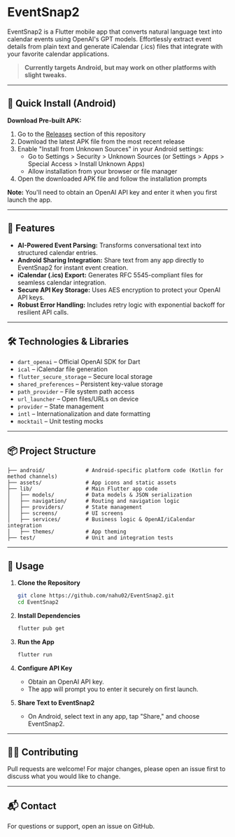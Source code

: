 # EventSnap2

EventSnap2 is a Flutter mobile app that converts natural language text into calendar events using OpenAI's GPT models. Effortlessly extract event details from plain text and generate iCalendar (.ics) files that integrate with your favorite calendar applications.

> **Currently targets Android, but may work on other platforms with slight tweaks.**

---

## 📱 Quick Install (Android)

**Download Pre-built APK:**
1. Go to the [Releases](https://github.com/nahu02/EventSnap2/releases) section of this repository
2. Download the latest APK file from the most recent release
3. Enable "Install from Unknown Sources" in your Android settings:
   - Go to Settings > Security > Unknown Sources (or Settings > Apps > Special Access > Install Unknown Apps)
   - Allow installation from your browser or file manager
4. Open the downloaded APK file and follow the installation prompts

**Note:** You'll need to obtain an OpenAI API key and enter it when you first launch the app.

---

## 🚀 Features

- **AI-Powered Event Parsing:** Transforms conversational text into structured calendar entries.
- **Android Sharing Integration:** Share text from any app directly to EventSnap2 for instant event creation.
- **iCalendar (.ics) Export:** Generates RFC 5545-compliant files for seamless calendar integration.
- **Secure API Key Storage:** Uses AES encryption to protect your OpenAI API keys.
- **Robust Error Handling:** Includes retry logic with exponential backoff for resilient API calls.

---

## 🛠️ Technologies & Libraries

- `dart_openai` – Official OpenAI SDK for Dart
- `ical` – iCalendar file generation
- `flutter_secure_storage` – Secure local storage
- `shared_preferences` – Persistent key-value storage
- `path_provider` – File system path access
- `url_launcher` – Open files/URLs on device
- `provider` – State management
- `intl` – Internationalization and date formatting
- `mocktail` – Unit testing mocks

---

## 📦 Project Structure

```
├── android/             # Android-specific platform code (Kotlin for method channels)
├── assets/              # App icons and static assets
├── lib/                 # Main Flutter app code
│   ├── models/          # Data models & JSON serialization
│   ├── navigation/      # Routing and navigation logic
│   ├── providers/       # State management
│   ├── screens/         # UI screens
│   ├── services/        # Business logic & OpenAI/iCalendar integration
│   ├── themes/          # App theming
├── test/                # Unit and integration tests
```

---

## 📖 Usage

1. **Clone the Repository**
   ```bash
   git clone https://github.com/nahu02/EventSnap2.git
   cd EventSnap2
   ```

2. **Install Dependencies**
   ```bash
   flutter pub get
   ```

3. **Run the App**
   ```bash
   flutter run
   ```

4. **Configure API Key**
   - Obtain an OpenAI API key.
   - The app will prompt you to enter it securely on first launch.

5. **Share Text to EventSnap2**
   - On Android, select text in any app, tap "Share," and choose EventSnap2.

---

## 🙋‍♂️ Contributing

Pull requests are welcome! For major changes, please open an issue first to discuss what you would like to change.

---

## 📬 Contact

For questions or support, open an issue on GitHub.
